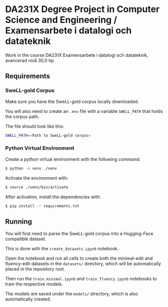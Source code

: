 # DA231X Degree Project in Computer Science and Engineering / Examensarbete i datalogi och datateknik
Work in the course DA231X Examensarbete i datalogi och datateknik, avancerad nivå 30,0 hp

## Requirements

### SweLL-gold Corpus

Make sure you have the SweLL-gold corpus locally downloaded.

You will also need to create an `.env` file with a variable `SWELL_PATH` that holds the corpus path.

The file should look like this:

```bash
SWELL_PATH=<Path to SweLL-gold corpus>
```

### Python Virtual Environment

Create a python virtual environment with the following command:

```bash
$ python -m venv ./venv
```

Activate the environment with:

```bash
$ source ./venv/bin/activate
```

After activation, install the dependencies with:

```bash
$ pip install -r requirements.txt
```

## Running

You will first need to parse the SweLL-gold corpus into a Hugging-Face compatible dataset.

This is done with the `create_datasets.ipynb` notebook.

Open the notebook and run all cells to create both the minimal-edit and fluency-edit datasets in the `datasets/` directory, which will be automatically placed in the repository root.

Then run the `train_minimal.ipynb` and `train_fluency.ipynb` notebooks to train the respective models.

The models are saved under the `models/` directory, which is also automatically created.